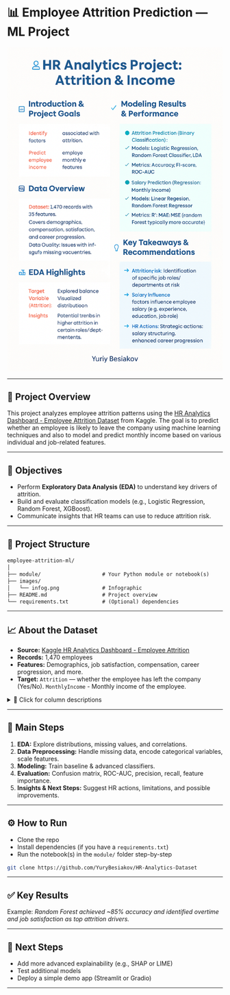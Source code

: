 # 📊 Employee Attrition Prediction — ML Project

![Infographic](images/Infog.png)

---

## 📌 Project Overview

This project analyzes employee attrition patterns using the [HR Analytics Dashboard - Employee Attrition Dataset](https://www.kaggle.com/datasets/anubhav761/hr-analytics-dashboard-employee-attrition) from Kaggle. The goal is to predict whether an employee is likely to leave the company using machine learning techniques and also to model and predict monthly income based on various individual and job-related features.

---

## 🎯 Objectives

- Perform **Exploratory Data Analysis (EDA)** to understand key drivers of attrition.
- Build and evaluate classification models (e.g., Logistic Regression, Random Forest, XGBoost).
- Communicate insights that HR teams can use to reduce attrition risk.

---

## 📁 Project Structure

```
employee-attrition-ml/
│
├── module/                    # Your Python module or notebook(s)
├── images/
│   └── infog.png              # Infographic
├── README.md                  # Project overview
└── requirements.txt           # (Optional) dependencies
```

---

## 📈 About the Dataset

- **Source:** [Kaggle HR Analytics Dashboard - Employee Attrition](https://www.kaggle.com/datasets/anubhav761/hr-analytics-dashboard-employee-attrition)  
- **Records:** 1,470 employees  
- **Features:** Demographics, job satisfaction, compensation, career progression, and more.
- **Target:** `Attrition` — whether the employee has left the company (Yes/No). `MonthlyIncome` - Monthly income of the employee.

<details>
<summary>📄 Click for column descriptions</summary>

1. **Age** — Employee age  
2. **Attrition** — Target: Has the employee left? (Yes/No)  
3. **Business Travel** — Travel frequency (Rarely, Frequently, Non-Travel)  
4. **Daily Rate**, **Hourly Rate**, **Monthly Income**, etc. — Compensation details  
5. **Department**, **Job Role**, **Job Level** — Position details  
6. **Job Satisfaction**, **Environment Satisfaction**, **Relationship Satisfaction** — Surveys  
7. **Over Time**, **Distance From Home**, **Years At Company**, **Years Since Last Promotion**, and more.

</details>

---

## 🧪 Main Steps

1. **EDA:** Explore distributions, missing values, and correlations.
2. **Data Preprocessing:** Handle missing data, encode categorical variables, scale features.
3. **Modeling:** Train baseline & advanced classifiers.
4. **Evaluation:** Confusion matrix, ROC-AUC, precision, recall, feature importance.
5. **Insights & Next Steps:** Suggest HR actions, limitations, and possible improvements.

---

## ⚙️ How to Run

- Clone the repo
- Install dependencies (if you have a `requirements.txt`)
- Run the notebook(s) in the `module/` folder step-by-step

```bash
git clone https://github.com/YuryBesiakov/HR-Analytics-Dataset
```

---

## ✅ Key Results

Example: *Random Forest achieved ~85% accuracy and identified overtime and job satisfaction as top attrition drivers.*

---

## 🚀 Next Steps

- Add more advanced explainability (e.g., SHAP or LIME)
- Test additional models
- Deploy a simple demo app (Streamlit or Gradio)

---
